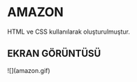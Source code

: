<h1>AMAZON</h1>
HTML ve CSS kullanılarak oluşturulmuştur.

<h2>EKRAN GÖRÜNTÜSÜ</h2>
![](amazon.gif)
